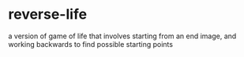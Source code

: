 # reverse-life
a version of game of life that involves starting from an end image, and working backwards to find possible starting points
